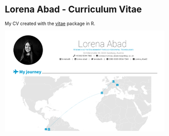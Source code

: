# Lorena Abad - Curriculum Vitae

My CV created with the [vitae](https://github.com/mitchelloharawild/vitae) package in R. 

[![CV](preview.png)](https://github.com/loreabad6/R-CV/blob/master/CV.pdf)